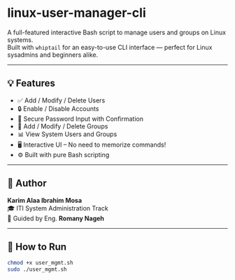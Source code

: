 # linux-user-manager-cli

A full-featured interactive Bash script to manage users and groups on Linux systems.  
Built with `whiptail` for an easy-to-use CLI interface — perfect for Linux sysadmins and beginners alike.

---

## 💡 Features

- ✅ Add / Modify / Delete Users
- 🔒 Enable / Disable Accounts
- 🔐 Secure Password Input with Confirmation
- 👥 Add / Modify / Delete Groups
- 📊 View System Users and Groups
- 🖥️ Interactive UI – No need to memorize commands!
- ⚙️ Built with pure Bash scripting

---

## 👤 Author

**Karim Alaa Ibrahim Mosa**  
🎓 ITI System Administration Track  
🧭 Guided by Eng. **Romany Nageh**

---
## 🚀 How to Run

```bash
chmod +x user_mgmt.sh
sudo ./user_mgmt.sh
